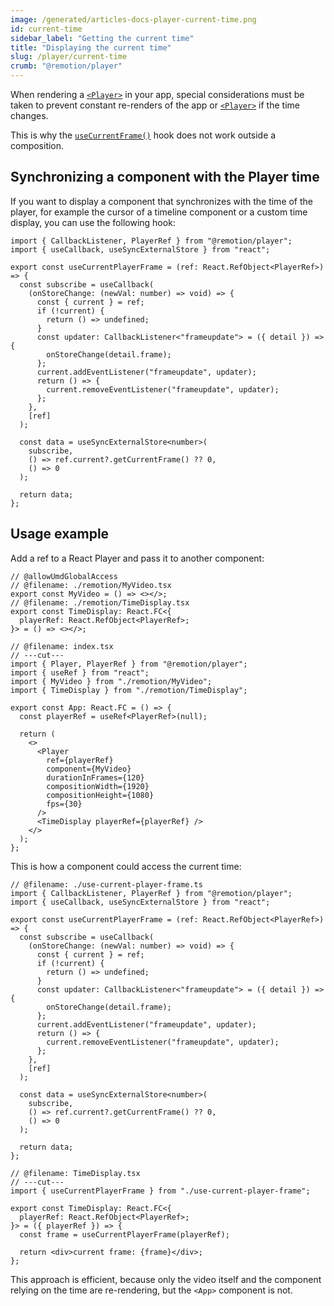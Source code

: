 ```yaml
---
image: /generated/articles-docs-player-current-time.png
id: current-time
sidebar_label: "Getting the current time"
title: "Displaying the current time"
slug: /player/current-time
crumb: "@remotion/player"
---
```


When rendering a [`<Player>`](/docs/player) in your app, special considerations must be taken to prevent constant re-renders of the app or [`<Player>`](/docs/player) if the time changes.

This is why the [`useCurrentFrame()`](/docs/use-current-frame) hook does not work outside a composition.

## Synchronizing a component with the Player time

If you want to display a component that synchronizes with the time of the player, for example the cursor of a timeline component or a custom time display, you can use the following hook:

```tsx twoslash title="use-current-player-frame.ts"
import { CallbackListener, PlayerRef } from "@remotion/player";
import { useCallback, useSyncExternalStore } from "react";

export const useCurrentPlayerFrame = (ref: React.RefObject<PlayerRef>) => {
  const subscribe = useCallback(
    (onStoreChange: (newVal: number) => void) => {
      const { current } = ref;
      if (!current) {
        return () => undefined;
      }
      const updater: CallbackListener<"frameupdate"> = ({ detail }) => {
        onStoreChange(detail.frame);
      };
      current.addEventListener("frameupdate", updater);
      return () => {
        current.removeEventListener("frameupdate", updater);
      };
    },
    [ref]
  );

  const data = useSyncExternalStore<number>(
    subscribe,
    () => ref.current?.getCurrentFrame() ?? 0,
    () => 0
  );

  return data;
};
```

## Usage example

Add a ref to a React Player and pass it to another component:

```tsx twoslash
// @allowUmdGlobalAccess
// @filename: ./remotion/MyVideo.tsx
export const MyVideo = () => <></>;
// @filename: ./remotion/TimeDisplay.tsx
export const TimeDisplay: React.FC<{
  playerRef: React.RefObject<PlayerRef>;
}> = () => <></>;

// @filename: index.tsx
// ---cut---
import { Player, PlayerRef } from "@remotion/player";
import { useRef } from "react";
import { MyVideo } from "./remotion/MyVideo";
import { TimeDisplay } from "./remotion/TimeDisplay";

export const App: React.FC = () => {
  const playerRef = useRef<PlayerRef>(null);

  return (
    <>
      <Player
        ref={playerRef}
        component={MyVideo}
        durationInFrames={120}
        compositionWidth={1920}
        compositionHeight={1080}
        fps={30}
      />
      <TimeDisplay playerRef={playerRef} />
    </>
  );
};
```

This is how a component could access the current time:

```tsx twoslash title="TimeDisplay.tsx"
// @filename: ./use-current-player-frame.ts
import { CallbackListener, PlayerRef } from "@remotion/player";
import { useCallback, useSyncExternalStore } from "react";

export const useCurrentPlayerFrame = (ref: React.RefObject<PlayerRef>) => {
  const subscribe = useCallback(
    (onStoreChange: (newVal: number) => void) => {
      const { current } = ref;
      if (!current) {
        return () => undefined;
      }
      const updater: CallbackListener<"frameupdate"> = ({ detail }) => {
        onStoreChange(detail.frame);
      };
      current.addEventListener("frameupdate", updater);
      return () => {
        current.removeEventListener("frameupdate", updater);
      };
    },
    [ref]
  );

  const data = useSyncExternalStore<number>(
    subscribe,
    () => ref.current?.getCurrentFrame() ?? 0,
    () => 0
  );

  return data;
};

// @filename: TimeDisplay.tsx
// ---cut---
import { useCurrentPlayerFrame } from "./use-current-player-frame";

export const TimeDisplay: React.FC<{
  playerRef: React.RefObject<PlayerRef>;
}> = ({ playerRef }) => {
  const frame = useCurrentPlayerFrame(playerRef);

  return <div>current frame: {frame}</div>;
};
```

This approach is efficient, because only the video itself and the component relying on the time are re-rendering, but the `<App>` component is not.
